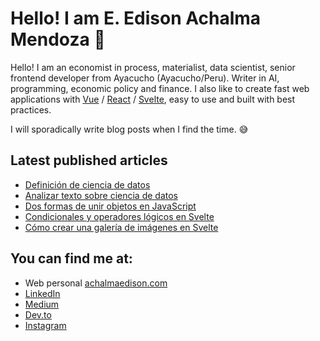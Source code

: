 
<!--
**achalmed/achalmed** is a ✨ _special_ ✨ repository because its `README.md` (this file) appears on your GitHub profile.

Here are some ideas to get you started:

- 🔭 I’m currently working on ...
- 🌱 I’m currently learning ...
- 👯 I’m looking to collaborate on ...
- 🤔 I’m looking for help with ...
- 💬 Ask me about ...
- 📫 How to reach me: ...
- 😄 Pronouns: ...
- ⚡ Fun fact: ...
-->
# Hello! I am E. Edison Achalma Mendoza 👋

Hello! I am an economist in process, materialist, data scientist, senior frontend developer from Ayacucho (Ayacucho/Peru). Writer in AI, programming, economic policy and finance. I also like to create fast web applications with [Vue](https://vuejs.org/) / [React](https://es.reactjs.org/) / [Svelte](https://svelte.dev/), easy to use and built with best practices.
 
I will sporadically write blog posts when I find the time. 😅

## Latest published articles

- [Definición de ciencia de datos](https://dev.to/achalmaedison/01-defining-data-science-4n0m)
- [Analizar texto sobre ciencia de datos](https://dev.to/achalmaedison/ejemplo-01-55cc)
- [Dos formas de unir objetos en JavaScript]()
- [Condicionales y operadores lógicos en Svelte]()
- [Cómo crear una galería de imágenes en Svelte]()

## You can find me at:

- Web personal [achalmaedison.com](https://rpubs.com/achalmaedison)
- [LinkedIn](https://www.linkedin.com/in/achalmaedison/)
- [Medium](https://medium.com/@achalmaedison)
- [Dev.to](https://dev.to/achalmaedison)
- [Instagram](https://www.instagram.com/achalmaedison/)
